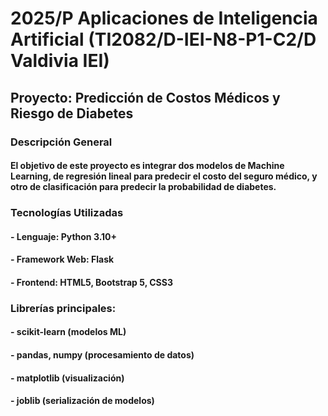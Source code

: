 # 2025/P Aplicaciones de Inteligencia Artificial (TI2082/D-IEI-N8-P1-C2/D Valdivia IEI)

## Proyecto: Predicción de Costos Médicos y Riesgo de Diabetes
### Descripción General
#### El objetivo de este proyecto es integrar dos modelos de Machine Learning, de regresión lineal para predecir el costo del seguro médico, y otro de clasificación para predecir la probabilidad de diabetes.

### Tecnologías Utilizadas
####  - Lenguaje: Python 3.10+
####  - Framework Web: Flask
####  - Frontend: HTML5, Bootstrap 5, CSS3
### Librerías principales:
####  - scikit-learn (modelos ML)
####  - pandas, numpy (procesamiento de datos)
####  - matplotlib (visualización)
####  - joblib (serialización de modelos)
